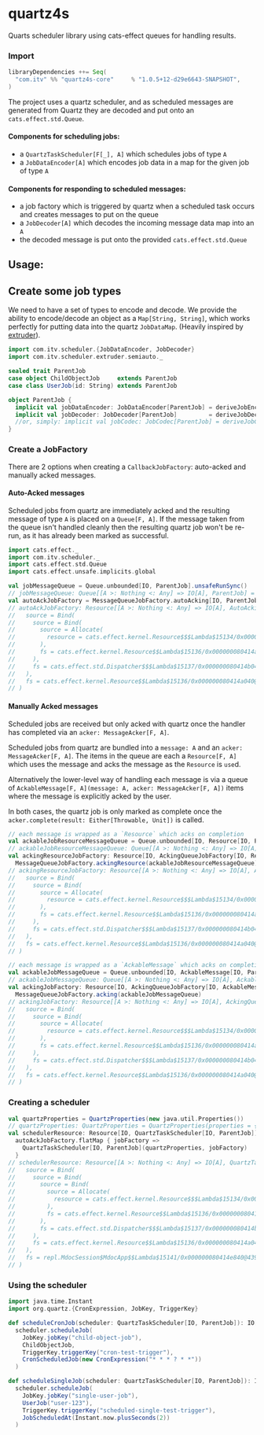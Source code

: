 # quartz4s
Quarts scheduler library using cats-effect queues for handling results.

### Import
```scala
libraryDependencies ++= Seq(
  "com.itv" %% "quartz4s-core"     % "1.0.5+12-d29e6643-SNAPSHOT",
)
```

The project uses a quartz scheduler, and as scheduled messages are generated from Quartz they are
decoded and put onto an `cats.effect.std.Queue`.

#### Components for scheduling jobs:
* a `QuartzTaskScheduler[F[_], A]` which schedules jobs of type `A`
* a `JobDataEncoder[A]` which encodes job data in a map for the given job of type `A`

#### Components for responding to scheduled messages:
* a job factory which is triggered by quartz when a scheduled task occurs and creates messages to put on the queue
* a `JobDecoder[A]` which decodes the incoming message data map into an `A`
* the decoded message is put onto the provided `cats.effect.std.Queue`


## Usage:

## Create some job types
We need to have a set of types to encode and decode.
We provide the ability to encode/decode an object as a `Map[String, String]`, which works perfectly for 
putting data into the quartz `JobDataMap`. (Heavily inspired by [extruder](https://janstenpickle.github.io/extruder/)).
```scala
import com.itv.scheduler.{JobDataEncoder, JobDecoder}
import com.itv.scheduler.extruder.semiauto._

sealed trait ParentJob
case object ChildObjectJob     extends ParentJob
case class UserJob(id: String) extends ParentJob

object ParentJob {
  implicit val jobDataEncoder: JobDataEncoder[ParentJob] = deriveJobEncoder[ParentJob]
  implicit val jobDecoder: JobDecoder[ParentJob]         = deriveJobDecoder[ParentJob]
  //or, simply: implicit val jobCodec: JobCodec[ParentJob] = deriveJobCodec[ParentJob]
}
```

### Create a JobFactory
There are 2 options when creating a `CallbackJobFactory`: auto-acked and manually acked messages.

#### Auto-Acked messages
Scheduled jobs from quartz are immediately acked and the resulting message of type `A` is placed on a `Queue[F, A]`.
If the message taken from the queue isn't handled cleanly then the resulting quartz job won't be re-run,
as it has already been marked as successful. 
```scala
import cats.effect._
import com.itv.scheduler._
import cats.effect.std.Queue
import cats.effect.unsafe.implicits.global

val jobMessageQueue = Queue.unbounded[IO, ParentJob].unsafeRunSync()
// jobMessageQueue: Queue[[A >: Nothing <: Any] => IO[A], ParentJob] = cats.effect.std.Queue$BoundedQueue@461ee05a
val autoAckJobFactory = MessageQueueJobFactory.autoAcking[IO, ParentJob](jobMessageQueue)
// autoAckJobFactory: Resource[[A >: Nothing <: Any] => IO[A], AutoAckingQueueJobFactory[[A >: Nothing <: Any] => IO[A], ParentJob]] = Bind(
//   source = Bind(
//     source = Bind(
//       source = Allocate(
//         resource = cats.effect.kernel.Resource$$$Lambda$15134/0x0000000804148840@7bb872ea
//       ),
//       fs = cats.effect.kernel.Resource$$Lambda$15136/0x000000080414a040@4c3acfdb
//     ),
//     fs = cats.effect.std.Dispatcher$$$Lambda$15137/0x000000080414b040@89f3d7e
//   ),
//   fs = cats.effect.kernel.Resource$$Lambda$15136/0x000000080414a040@5de0523b
// )
```

#### Manually Acked messages
Scheduled jobs are received but only acked with quartz once the handler has completed via an `acker: MessageAcker[F, A]`.

Scheduled jobs from quartz are bundled into a `message: A` and an `acker: MessageAcker[F, A]`.
The items in the queue are each a `Resource[F, A]` which uses the message and acks the message as the `Resource` is `use`d.

Alternatively the lower-level way of handling each message is via a queue of
`AckableMessage[F, A](message: A, acker: MessageAcker[F, A])` items where the message is explicitly acked by the user.

In both cases, the quartz job is only marked as complete once the `acker.complete(result: Either[Throwable, Unit])` is called.
```scala
// each message is wrapped as a `Resource` which acks on completion
val ackableJobResourceMessageQueue = Queue.unbounded[IO, Resource[IO, ParentJob]].unsafeRunSync()
// ackableJobResourceMessageQueue: Queue[[A >: Nothing <: Any] => IO[A], Resource[[A >: Nothing <: Any] => IO[A], ParentJob]] = cats.effect.std.Queue$BoundedQueue@12b71557
val ackingResourceJobFactory: Resource[IO, AckingQueueJobFactory[IO, Resource, ParentJob]] =
  MessageQueueJobFactory.ackingResource(ackableJobResourceMessageQueue)
// ackingResourceJobFactory: Resource[[A >: Nothing <: Any] => IO[A], AckingQueueJobFactory[[A >: Nothing <: Any] => IO[A], Resource, ParentJob]] = Bind(
//   source = Bind(
//     source = Bind(
//       source = Allocate(
//         resource = cats.effect.kernel.Resource$$$Lambda$15134/0x0000000804148840@86954cd
//       ),
//       fs = cats.effect.kernel.Resource$$Lambda$15136/0x000000080414a040@796cec73
//     ),
//     fs = cats.effect.std.Dispatcher$$$Lambda$15137/0x000000080414b040@264218ef
//   ),
//   fs = cats.effect.kernel.Resource$$Lambda$15136/0x000000080414a040@c75acdd
// )

// each message is wrapped as a `AckableMessage` which acks on completion
val ackableJobMessageQueue = Queue.unbounded[IO, AckableMessage[IO, ParentJob]].unsafeRunSync()
// ackableJobMessageQueue: Queue[[A >: Nothing <: Any] => IO[A], AckableMessage[[A >: Nothing <: Any] => IO[A], ParentJob]] = cats.effect.std.Queue$BoundedQueue@4ef85ea2
val ackingJobFactory: Resource[IO, AckingQueueJobFactory[IO, AckableMessage, ParentJob]] =
  MessageQueueJobFactory.acking(ackableJobMessageQueue)
// ackingJobFactory: Resource[[A >: Nothing <: Any] => IO[A], AckingQueueJobFactory[[A >: Nothing <: Any] => IO[A], [F >: Nothing <: [_$3 >: Nothing <: Any] => Any, A >: Nothing <: Any] => AckableMessage[F, A], ParentJob]] = Bind(
//   source = Bind(
//     source = Bind(
//       source = Allocate(
//         resource = cats.effect.kernel.Resource$$$Lambda$15134/0x0000000804148840@50e92c7a
//       ),
//       fs = cats.effect.kernel.Resource$$Lambda$15136/0x000000080414a040@665ac3e8
//     ),
//     fs = cats.effect.std.Dispatcher$$$Lambda$15137/0x000000080414b040@47e898ba
//   ),
//   fs = cats.effect.kernel.Resource$$Lambda$15136/0x000000080414a040@4b69c3ab
// )
```

### Creating a scheduler
```scala
val quartzProperties = QuartzProperties(new java.util.Properties())
// quartzProperties: QuartzProperties = QuartzProperties(properties = {})
val schedulerResource: Resource[IO, QuartzTaskScheduler[IO, ParentJob]] =
  autoAckJobFactory.flatMap { jobFactory => 
    QuartzTaskScheduler[IO, ParentJob](quartzProperties, jobFactory)
  }
// schedulerResource: Resource[[A >: Nothing <: Any] => IO[A], QuartzTaskScheduler[[A >: Nothing <: Any] => IO[A], ParentJob]] = Bind(
//   source = Bind(
//     source = Bind(
//       source = Bind(
//         source = Allocate(
//           resource = cats.effect.kernel.Resource$$$Lambda$15134/0x0000000804148840@7bb872ea
//         ),
//         fs = cats.effect.kernel.Resource$$Lambda$15136/0x000000080414a040@4c3acfdb
//       ),
//       fs = cats.effect.std.Dispatcher$$$Lambda$15137/0x000000080414b040@89f3d7e
//     ),
//     fs = cats.effect.kernel.Resource$$Lambda$15136/0x000000080414a040@5de0523b
//   ),
//   fs = repl.MdocSession$MdocApp$$Lambda$15141/0x000000080414e840@43998d42
// )
```

### Using the scheduler
```scala
import java.time.Instant
import org.quartz.{CronExpression, JobKey, TriggerKey}

def scheduleCronJob(scheduler: QuartzTaskScheduler[IO, ParentJob]): IO[Option[Instant]] =
  scheduler.scheduleJob(
    JobKey.jobKey("child-object-job"),
    ChildObjectJob,
    TriggerKey.triggerKey("cron-test-trigger"),
    CronScheduledJob(new CronExpression("* * * ? * *"))
  )

def scheduleSingleJob(scheduler: QuartzTaskScheduler[IO, ParentJob]): IO[Option[Instant]] =
  scheduler.scheduleJob(
    JobKey.jobKey("single-user-job"),
    UserJob("user-123"),
    TriggerKey.triggerKey("scheduled-single-test-trigger"),
    JobScheduledAt(Instant.now.plusSeconds(2))
  )
```

